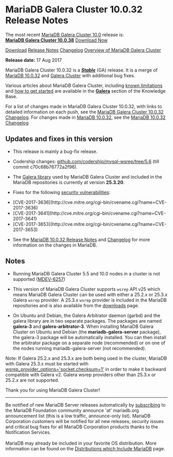 # MariaDB Galera Cluster 10.0.32 Release Notes

The most recent [MariaDB Galera Cluster 10.0](/kb/en/galera/) release is:<br>
<span class="cstm-style lead"><strong>[MariaDB Galera Cluster 10.0.38](/replication/galera-cluster/mariadb-galera-cluster-releases/mariadb-galera-100-release-notes/mariadb-galera-cluster-10038-release-notes)</strong> [Download<span>&nbsp;</span>Now](https://downloads.mariadb.org/mariadb-galera/10.0)</span>

[Download](http://downloads.mariadb.org/mariadb-galera/10.0.32)
[Release Notes](/replication/galera-cluster/mariadb-galera-cluster-releases/mariadb-galera-100-release-notes/mariadb-galera-cluster-10032-release-notes)
[Changelog](/replication/galera-cluster/mariadb-galera-cluster-releases/mariadb-galera-100-changelogs/mariadb-galera-cluster-10032-changelog)
[Overview of MariaDB Galera Cluster](/replication/galera-cluster/what-is-mariadb-galera-cluster)

<strong>Release date:</strong> 17 Aug 2017

MariaDB Galera Cluster 10.0.32 is a <strong><em>[Stable](/kb/en/release-criteria/)</em></strong> (GA)
release. It is a merge of [MariaDB 10.0.32](/kb/en/mariadb-10032-release-notes/) and
[Galera Cluster](http://codership.com/content/using-galera-cluster) with
additional bug fixes.

Various articles about MariaDB Galera Cluster, including
[known limitations](/replication/galera-cluster/mariadb-galera-cluster-known-limitations) and
[how to get started](/replication/galera-cluster/getting-started-with-mariadb-galera-cluster) are
available in the <strong>[Galera](/kb/en/galera/)</strong> section of the Knowledge Base.

For a list of changes made in MariaDB Galera Cluster 10.0.32, with links to
detailed information on each push, see the
[MariaDB Galera Cluster 10.0.32 Changelog](/replication/galera-cluster/mariadb-galera-cluster-releases/mariadb-galera-100-changelogs/mariadb-galera-cluster-10032-changelog).
For changes made in [MariaDB 10.0.32](/kb/en/mariadb-10032-release-notes/), see the
[MariaDB 10.0.32 Changelog](/kb/en/mariadb-10032-changelog/)

## Updates and fixes in this version

- This release is mainly a bug-fix release.

- Codership changes: [github.com/codership/mysql-wsrep/tree/5.6](https://github.com/codership/mysql-wsrep/tree/5.6) (till commit c70c68b76772a2f96).

- The [Galera library](http://codership.com/content/using-galera-cluster) used
  by MariaDB Galera Cluster and included in the MariaDB repositories is
  currently at version <strong>25.3.20</strong>.

- Fixes for the following [security vulnerabilities](/kb/en/cve/):
<ul start="1"><li>[CVE-2017-3636](http://cve.mitre.org/cgi-bin/cvename.cgi?name=CVE-2017-3636)
</li><li>[CVE-2017-3641](http://cve.mitre.org/cgi-bin/cvename.cgi?name=CVE-2017-3641)
</li><li>[CVE-2017-3653](http://cve.mitre.org/cgi-bin/cvename.cgi?name=CVE-2017-3653)
</li></ul>

- See the [MariaDB 10.0.32 Release Notes](/kb/en/mariadb-10032-release-notes/) and
  [Changelog](/kb/en/mariadb-10032-changelog/) for more information on the changes in
  MariaDB.

## Notes

- Running MariaDB Galera Cluster 5.5 and 10.0 nodes in a cluster is not
  supported ([MDEV-6257](https://jira.mariadb.org/browse/MDEV-6257))

- This version of MariaDB Galera Cluster supports `wsrep` API v25 which means
  MariaDB Galera Cluster can be used with either a 25.2.x or 25.3.x
  Galera `wsrep` provider. A 25.3.x `wsrep` provider is included in the
  MariaDB repositories and is also available from the
  [downloads](http://downloads.mariadb.org/mariadb-galera/10.0) page.

- On Ubuntu and Debian, the Galera Arbitrator daemon (garbd) and the galera
  library are in two separate packages. The packages are named <strong>galera-3</strong>
  and <strong>galera-arbitrator-3</strong>. When installing MariaDB Galera Cluster on Ubuntu and
  Debian (the <strong>mariadb-galera-server</strong> package), the galera-3 package will be
  automatically installed. You can then install the arbitrator package on a
  separate node (recommended) or on one of the nodes running
  mariadb-galera-server (not recommended).

Note: If Galera 25.2.x and 25.3.x are both being used in the cluster, MariaDB
with Galera 25.3.x must be started with
[wsrep_provider_options='socket.checksum=1'](/kb/en/wsrep_provider_options/#socketchecksum) in order to make it backward
compatible with Galera v2. Galera wsrep providers other than 25.3.x or 25.2.x
are not supported.

Thank you for using MariaDB Galera Cluster!

---

Be notified of new MariaDB Server releases automatically by [subscribing](https://lists.askmonty.org/cgi-bin/mailman/listinfo/announce) to the MariaDB Foundation community announce 'at' mariadb.org announcement list (this is a low traffic, announce-only list). MariaDB Corporation customers will be notified for all new releases, security issues and critical bug fixes for all MariaDB Corporation products thanks to the Notification Services.
<br><br>
MariaDB may already be included in your favorite OS distribution. More
information can be found on the
[Distributions which Include MariaDB](/mariadb-administration/getting-installing-and-upgrading-mariadb/binary-packages/distributions-which-include-mariadb)
page.